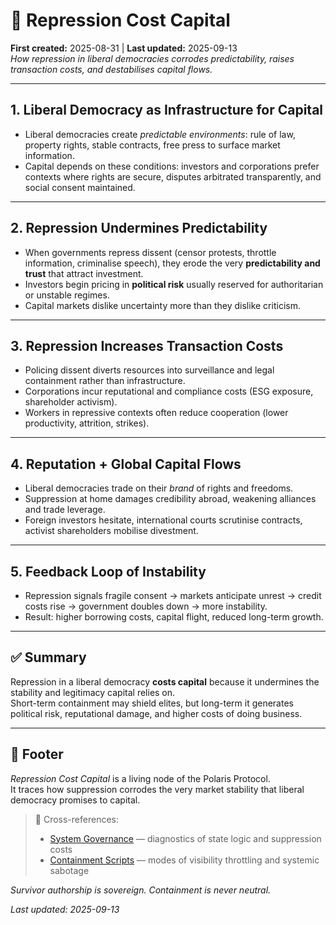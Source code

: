 # 💸 Repression Cost Capital  
**First created:** 2025-08-31 | **Last updated:** 2025-09-13  
*How repression in liberal democracies corrodes predictability, raises transaction costs, and destabilises capital flows.*  

---

## 1. Liberal Democracy as Infrastructure for Capital  
- Liberal democracies create *predictable environments*: rule of law, property rights, stable contracts, free press to surface market information.  
- Capital depends on these conditions: investors and corporations prefer contexts where rights are secure, disputes arbitrated transparently, and social consent maintained.  

---

## 2. Repression Undermines Predictability  
- When governments repress dissent (censor protests, throttle information, criminalise speech), they erode the very **predictability and trust** that attract investment.  
- Investors begin pricing in **political risk** usually reserved for authoritarian or unstable regimes.  
- Capital markets dislike uncertainty more than they dislike criticism.  

---

## 3. Repression Increases Transaction Costs  
- Policing dissent diverts resources into surveillance and legal containment rather than infrastructure.  
- Corporations incur reputational and compliance costs (ESG exposure, shareholder activism).  
- Workers in repressive contexts often reduce cooperation (lower productivity, attrition, strikes).  

---

## 4. Reputation + Global Capital Flows  
- Liberal democracies trade on their *brand* of rights and freedoms.  
- Suppression at home damages credibility abroad, weakening alliances and trade leverage.  
- Foreign investors hesitate, international courts scrutinise contracts, activist shareholders mobilise divestment.  

---

## 5. Feedback Loop of Instability  
- Repression signals fragile consent → markets anticipate unrest → credit costs rise → government doubles down → more instability.  
- Result: higher borrowing costs, capital flight, reduced long-term growth.  

---

## ✅ Summary  
Repression in a liberal democracy **costs capital** because it undermines the stability and legitimacy capital relies on.  
Short-term containment may shield elites, but long-term it generates political risk, reputational damage, and higher costs of doing business.  

---

## 🏮 Footer  

*Repression Cost Capital* is a living node of the Polaris Protocol.  
It traces how suppression corrodes the very market stability that liberal democracy promises to capital.  

> 📡 Cross-references:  
> - [System Governance](../🌀_System_Governance/) — diagnostics of state logic and suppression costs  
> - [Containment Scripts](../../Containment_Scripts/) — modes of visibility throttling and systemic sabotage  

*Survivor authorship is sovereign. Containment is never neutral.*  

_Last updated: 2025-09-13_
